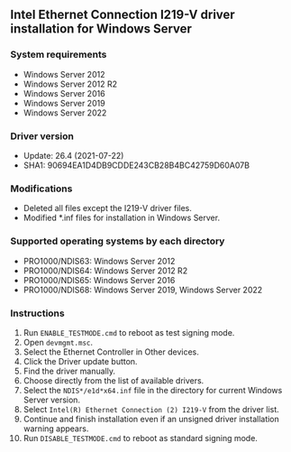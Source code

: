 ## Intel Ethernet Connection I219-V driver installation for Windows Server

### System requirements
* Windows Server 2012
* Windows Server 2012 R2
* Windows Server 2016
* Windows Server 2019
* Windows Server 2022

### Driver version
* Update: 26.4 (2021-07-22)
* SHA1: 90694EA1D4DB9CDDE243CB28B4BC42759D60A07B

### Modifications
* Deleted all files except the I219-V driver files.
* Modified *.inf files for installation in Windows Server.

### Supported operating systems by each directory
* PRO1000/NDIS63: Windows Server 2012
* PRO1000/NDIS64: Windows Server 2012 R2
* PRO1000/NDIS65: Windows Server 2016
* PRO1000/NDIS68: Windows Server 2019, Windows Server 2022

### Instructions
1. Run `ENABLE_TESTMODE.cmd` to reboot as test signing mode.
2. Open `devmgmt.msc`.
3. Select the Ethernet Controller in Other devices.
4. Click the Driver update button.
5. Find the driver manually.
6. Choose directly from the list of available drivers.
7. Select the `NDIS*/e1d*x64.inf` file in the directory for current Windows Server version.
8. Select `Intel(R) Ethernet Connection (2) I219-V` from the driver list.
9. Continue and finish installation even if an unsigned driver installation warning appears.
10. Run `DISABLE_TESTMODE.cmd` to reboot as standard signing mode.